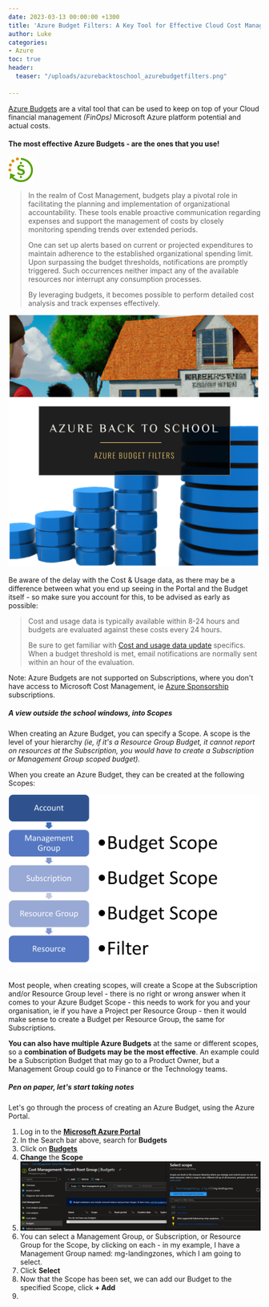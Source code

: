 ```yaml
---
date: 2023-03-13 00:00:00 +1300
title: 'Azure Budget Filters: A Key Tool for Effective Cloud Cost Management'
author: Luke
categories:
- Azure
toc: true
header:
  teaser: "/uploads/azurebacktoschool_azurebudgetfilters.png"

---
```

[Azure Budgets](https://learn.microsoft.com/en-us/azure/cost-management-billing/costs/tutorial-acm-create-budgets?WT.mc_id=AZ-MVP-5004796 "Tutorial: Create and manage Azure budgets") are a vital tool that can be used to keep on top of your Cloud financial management _(FinOps)_ Microsoft Azure platform potential and actual costs.

#### The most effective Azure Budgets - are the ones that you use!

![ Azure Budgets](/uploads/budgets.png " Azure Budgets")

> In the realm of Cost Management, budgets play a pivotal role in facilitating the planning and implementation of organizational accountability. These tools enable proactive communication regarding expenses and support the management of costs by closely monitoring spending trends over extended periods.
>
> One can set up alerts based on current or projected expenditures to maintain adherence to the established organizational spending limit. Upon surpassing the budget thresholds, notifications are promptly triggered. Such occurrences neither impact any of the available resources nor interrupt any consumption processes. 
>
> By leveraging budgets, it becomes possible to perform detailed cost analysis and track expenses effectively.

![Azure Back to School - Azure Budget Filters](/uploads/azurebacktoschool_azurebudgetfilters.png "Azure Back to School - Azure Budget Filters")

Be aware of the delay with the Cost & Usage data, as there may be a difference between what you end up seeing in the Portal and the Budget itself - so make sure you account for this, to be advised as early as possible:

> Cost and usage data is typically available within 8-24 hours and budgets are evaluated against these costs every 24 hours. 
>
> Be sure to get familiar with [Cost and usage data update](https://learn.microsoft.com/azure/cost-management-billing/costs/understand-cost-mgt-data?WT.mc_id=AZ-MVP-5004796#cost-and-usage-data-updates-and-retention "Cost and usage data updates and retention") specifics. When a budget threshold is met, email notifications are normally sent within an hour of the evaluation.

Note: Azure Budgets are not supported on Subscriptions, where you don't have access to Microsoft Cost Management, ie [Azure Sponsorship](https://www.microsoftazuresponsorships.com/ "Azure Sponsorship") subscriptions.

##### A view outside the school windows, into Scopes

When creating an Azure Budget, you can specify a Scope. A scope is the level of your hierarchy _(ie, if it's a Resource Group Budget, it cannot report on resources at the Subscription, you would have to create a Subscription or Management Group scoped budget)._

When you create an Azure Budget, they can be created at the following Scopes:

![Microsoft Azure Budget Scopes](/uploads/azurebudget_scope.png "Microsoft Azure Budget Scopes")

Most people, when creating scopes, will create a Scope at the Subscription and/or Resource Group level - there is no right or wrong answer when it comes to your Azure Budget Scope - this needs to work for you and your organisation, ie if you have a Project per Resource Group - then it would make sense to create a Budget per Resource Group, the same for Subscriptions. 

**You can also have multiple Azure Budgets** at the same or different scopes, so a **combination of Budgets may be the most effective**. An example could be a Subscription Budget that may go to a Product Owner, but a Management Group could go to Finance or the Technology teams. 

##### Pen on paper, let's start taking notes

Let's go through the process of creating an Azure Budget, using the Azure Portal.

1. Log in to the [**Microsoft Azure Portal**](https://portal.azure.com/#home "Microsoft Azure Portal")
2. In the Search bar above, search for **Budgets**
3. Click on [**Budgets**](https://portal.azure.com/#view/Microsoft_Azure_CostManagement/Menu/\~/budgets/open/budgets/openedBy/AzurePortal "Cost Management: Tenant Root Group | Budgets")
4. **Change** the **Scope**
5. ![Cost Management - Azure Budget](/uploads/azureportal_costmanagement_root.png "Cost Management - Azure Budget")
6. You can select a Management Group, or Subscription, or Resource Group for the Scope, by clicking on each - in my example, I have a Management Group named: mg-landingzones, which I am going to select.
7. Click **Select**
8. Now that the Scope has been set, we can add our Budget to the specified Scope, click **+ Add**
9. 